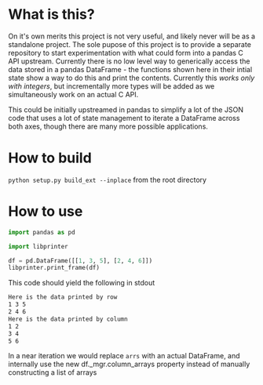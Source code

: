 # What is this?

On it's own merits this project is not very useful, and likely never will be as a standalone project. The sole pupose of this project is to provide a separate repository to start experimentation with what could form into a pandas C API upstream. Currently there is no low level way to generically access the data stored in a pandas DataFrame - the functions shown here in their intial state show a way to do this and print the contents.  Currently this *works only with integers*, but incrementally more types will be added as we simultaneously work on an actual C API.

This could be initially upstreamed in pandas to simplify a lot of the JSON code that uses a lot of state management to iterate a DataFrame across both axes, though there are many more possible applications.

# How to build

`python setup.py build_ext --inplace` from the root directory

# How to use

```python
import pandas as pd

import libprinter

df = pd.DataFrame([[1, 3, 5], [2, 4, 6]])
libprinter.print_frame(df)
```

This code should yield the following in stdout

```sh
Here is the data printed by row
1 3 5
2 4 6
Here is the data printed by column
1 2
3 4
5 6
```

In a near iteration we would replace `arrs` with an actual DataFrame, and internally use the new df._mgr.column_arrays property instead of manually constructing a list of arrays
